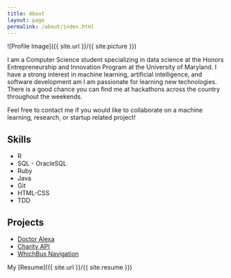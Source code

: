 ```yaml
---
title: About
layout: page
permalink: /about/index.html
---
```

![Profile Image]({{ site.url }}/{{ site.picture }})

I am a Computer Science student specializing in data science at the Honors
Entrepreneurship and Innovation Program at the University of Maryland. I have a
strong interest in machine learning, artificial intelligence, and software
development am I am passionate for learning new technologies. There is a good
chance you can find me at hackathons across the country throughout the weekends.

Feel free to contact me if you would like to collaborate on a machine learning, research, or startup related project!

<h2>Skills</h2>

<ul class="skill-list">
  <li>R</li>
  <li>SQL - OracleSQL</li>
  <li>Ruby</li>
  <li>Java</li>
  <li>Git</li>
  <li>HTML-CSS</li>
	<li>TDD</li>
</ul>

<h2>Projects</h2>

<ul>
	<li><a href="https://devpost.com/software/doctor-alexa">Doctor Alexa</a></li>
  <li><a href="https://devpost.com/software/charityapi-qrem6z">Charity API</a></li>
  <li><a href="https://devpost.com/software/whichbus-7mhces">WhichBus Navigation</a></li>
</ul>

My [Resume]({{ site.url }}/{{ site.resume }})
